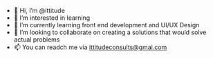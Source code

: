 - 👋 Hi, I’m @ittitude
- 👀 I’m interested in learning
- 🌱 I’m currently learning front end development and UI/UX Design
- 💞️ I’m looking to collaborate on creating a solutions that would solve actual problems
- 📫 You can readch me via ittitudeconsults@gmai.com

<!---
ittitude/ittitude is a ✨ special ✨ repository because its `README.md` (this file) appears on your GitHub profile.
You can click the Preview link to take a look at your changes.
--->
